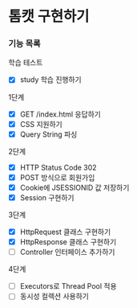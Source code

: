 # 톰캣 구현하기

### 기능 목록

학습 테스트
- [x] study 학습 진행하기

1단계
- [x] GET /index.html 응답하기
- [x] CSS 지원하기
- [x] Query String 파싱

2단계
- [x] HTTP Status Code 302
- [x] POST 방식으로 회원가입
- [x] Cookie에 JSESSIONID 값 저장하기
- [x] Session 구현하기

3단계
- [x] HttpRequest 클래스 구현하기
- [x] HttpResponse 클래스 구현하기
- [ ] Controller 인터페이스 추가하기

4단계 
- [ ] Executors로 Thread Pool 적용
- [ ] 동시성 컬렉션 사용하기
